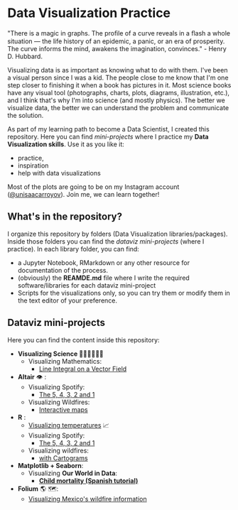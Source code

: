 # Data Visualization Practice
"There is a magic in graphs. The proﬁle of a curve reveals in a ﬂash a whole situation 
— the life history of an epidemic, a panic, or an era of prosperity. The curve informs 
the mind, awakens the imagination, convinces." - Henry D. Hubbard.

Visualizing data is as important as knowing what to do with them. I've been a visual 
person since I was a kid. The people close to me know that I'm one step closer to 
finishing it when a book has pictures in it. Most science books 
have any visual tool (photographs, charts, plots, diagrams, illustration, etc.), and I 
think that's why I'm into science (and mostly physics). The better we visualize data, 
the better we can understand the problem and communicate the solution.

As part of my learning path to become a Data Scientist, I created this repository. 
Here you can find _mini-projects_ where I practice my **Data Visualization skills**. 
Use it as you like it:
* practice,
* inspiration
* help with data visualizations

Most of the plots are going to be on my Instagram account 
([@unisaacarroyov](https://www.instagram.com/unisaacarroyov/)). Join me, we can learn together!

## What's in the repository?
I organize this repository by folders (Data Visualization libraries/packages). Inside those folders you can find the _dataviz mini-projects_ 
(where I practice). In each library folder, you can find:

* a Jupyter Notebook, RMarkdown or any other resource for documentation of the process.
* (obviously) the **REAMDE.md** file where I write the required software/libraries for each dataviz mini-project
* Scripts for the visualizations only, so you can try them or modify them in the text editor of your preference.

## Dataviz mini-projects
Here you can find the content inside this repository:
* **Visualizing Science :telescope::technologist::microscope::woman_scientist:**
  * Visualizing Mathematics:
    * [Line Integral on a Vector Field](https://github.com/isaacarroyov/data_visualization_practice/tree/master/Scientific_Visualization#line-integral-on-a-vector-field)
* **Altair** :eye: :
  * Visualizing Spotify:
    * [The 5, 4, 3, 2 and 1](https://github.com/isaacarroyov/data_visualization_practice/tree/master/Altair#the-5-4-3-2-and-1)
  * Visualizing Wildfires:
    * [Interactive maps](https://github.com/isaacarroyov/data_visualization_practice/tree/master/Altair#interactive-maps)
* **R** :
  * [Visualizing temperatures](https://github.com/isaacarroyov/data_visualization_practice/tree/master/R#visualizing-temperatures-01) :chart_with_upwards_trend:
  * Visualizing Spotify:
    * [The 5, 4, 3, 2 and 1](https://github.com/isaacarroyov/data_visualization_practice/tree/master/R#the-5-4-3-2-and-1)
  * Visualizing wildfires:
    * [with Cartograms](https://github.com/isaacarroyov/data_visualization_practice/tree/master/R#with-cartograms)
* **Matplotlib + Seaborn**:
  * Visualizing **Our World in Data**:
    * [**Child mortality (Spanish tutorial)**](https://github.com/isaacarroyov/data_visualization_practice/tree/master/Matplotlib_Seaborn#child-mortality-spanish-tutorial)
* **Folium** :earth_americas: :world_map::
  * [Visualizing Mexico's wildfire information](https://github.com/isaacarroyov/data_visualization_practice/tree/master/Folium/Wildfires)
